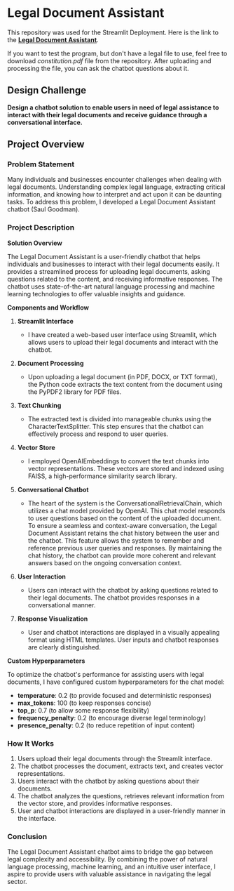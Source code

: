 # Legal Document Assistant

This repository was used for the Streamlit Deployment. Here is the link to the **[Legal Document Assistant](https://legaldocumentassistant-4swnagomyzzgbkj6sdmrsq.streamlit.app/)**.

If you want to test the program, but don't have a legal file to use, feel free to download *constitution.pdf* file from the repository. After uploading and processing the file, you can ask the chatbot questions about it.

## Design Challenge

**Design a chatbot solution to enable users in need of legal assistance to interact with their legal documents and receive guidance through a conversational interface.**

## Project Overview

### Problem Statement

Many individuals and businesses encounter challenges when dealing with legal documents. Understanding complex legal language, extracting critical information, and knowing how to interpret and act upon it can be daunting tasks. To address this problem, I developed a Legal Document Assistant chatbot (Saul Goodman).

### Project Description

**Solution Overview**

The Legal Document Assistant is a user-friendly chatbot that helps individuals and businesses to interact with their legal documents easily. It provides a streamlined process for uploading legal documents, asking questions related to the content, and receiving informative responses. The chatbot uses state-of-the-art natural language processing and machine learning technologies to offer valuable insights and guidance.

**Components and Workflow**

1. **Streamlit Interface**
   - I have created a web-based user interface using Streamlit, which allows users to upload their legal documents and interact with the chatbot.

2. **Document Processing**
   - Upon uploading a legal document (in PDF, DOCX, or TXT format), the Python code extracts the text content from the document using the PyPDF2 library for PDF files.

3. **Text Chunking**
   - The extracted text is divided into manageable chunks using the CharacterTextSplitter. This step ensures that the chatbot can effectively process and respond to user queries.

4. **Vector Store**
   - I employed OpenAIEmbeddings to convert the text chunks into vector representations. These vectors are stored and indexed using FAISS, a high-performance similarity search library.

5. **Conversational Chatbot**
   - The heart of the system is the ConversationalRetrievalChain, which utilizes a chat model provided by OpenAI. This chat model responds to user questions based on the content of the uploaded document. To ensure a seamless and context-aware conversation, the Legal Document Assistant retains the chat history between the user and the chatbot. This feature allows the system to remember and reference previous user queries and responses. By maintaining the chat history, the chatbot can provide more coherent and relevant answers based on the ongoing conversation context.

6. **User Interaction**
   - Users can interact with the chatbot by asking questions related to their legal documents. The chatbot provides responses in a conversational manner.

7. **Response Visualization**
   - User and chatbot interactions are displayed in a visually appealing format using HTML templates. User inputs and chatbot responses are clearly distinguished.

**Custom Hyperparameters**

To optimize the chatbot's performance for assisting users with legal documents, I have configured custom hyperparameters for the chat model:

- **temperature**: 0.2 (to provide focused and deterministic responses)
- **max_tokens**: 100 (to keep responses concise)
- **top_p**: 0.7 (to allow some response flexibility)
- **frequency_penalty**: 0.2 (to encourage diverse legal terminology)
- **presence_penalty**: 0.2 (to reduce repetition of input content)

### How It Works

1. Users upload their legal documents through the Streamlit interface.
2. The chatbot processes the document, extracts text, and creates vector representations.
3. Users interact with the chatbot by asking questions about their documents.
4. The chatbot analyzes the questions, retrieves relevant information from the vector store, and provides informative responses.
5. User and chatbot interactions are displayed in a user-friendly manner in the interface.

### Conclusion

The Legal Document Assistant chatbot aims to bridge the gap between legal complexity and accessibility. By combining the power of natural language processing, machine learning, and an intuitive user interface, I aspire to provide users with valuable assistance in navigating the legal sector.
